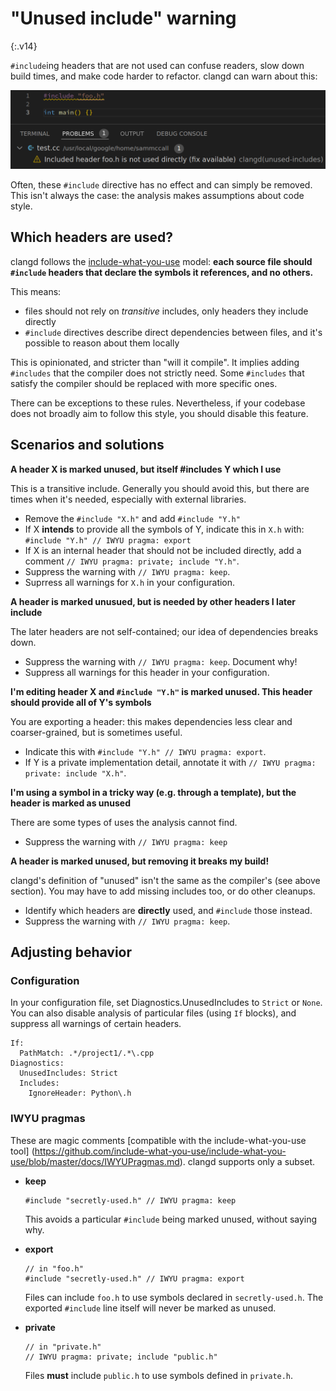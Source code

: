 # "Unused include" warning

{:.v14}

`#include`ing headers that are not used can confuse readers, slow down build
times, and make code harder to refactor. clangd can warn about this:

![Unused include warning in VSCode](../screenshots/unused_include.png)

Often, these `#include` directive has no effect and can simply be removed.
This isn't always the case: the analysis makes assumptions about code style.

## Which headers are used?

clangd follows the [include-what-you-use](https://github.com/include-what-you-use/include-what-you-use/blob/master/docs/WhyIWYU.md)
model: **each source file should `#include` headers that declare the symbols
 it references, and no others.**

This means:
 - files should not rely on _transitive_ includes, only headers they include
   directly
 - `#include` directives describe direct dependencies between files, and it's
   possible to reason about them locally

This is opinionated, and stricter than "will it compile". It implies adding
`#includes` that the compiler does not strictly need. Some `#includes` that
satisfy the compiler should be replaced with more specific ones.

There can be exceptions to these rules. Nevertheless, if your codebase does not
broadly aim to follow this style, you should disable this feature.

## Scenarios and solutions

**A header X is marked unused, but itself #includes Y which I use**

This is a transitive include. Generally you should avoid this, but there are
times when it's needed, especially with external libraries.

- Remove the `#include "X.h"` and add `#include "Y.h"` 
- If X **intends** to provide all the symbols of Y, indicate this in `X.h` with:
  `#include "Y.h" // IWYU pragma: export`
- If X is an internal header that should not be included directly, add a comment
  `// IWYU pragma: private; include "Y.h"`.
- Suppress the warning with `// IWYU pragma: keep`.
- Suprress all warnings for `X.h` in your configuration.

**A header is marked unusued, but is needed by other headers I later include**

The later headers are not self-contained; our idea of dependencies breaks down.

- Suppress the warning with `// IWYU pragma: keep`. Document why!
- Suppress all warnings for this header in your configuration.

**I'm editing header X and `#include "Y.h"` is marked unused. This header should
provide all of Y's symbols**

You are exporting a header: this makes dependencies less clear and
coarser-grained, but is sometimes useful.

- Indicate this with `#include "Y.h" // IWYU pragma: export`.
- If Y is a private implementation detail, annotate it with
  `// IWYU pragma: private: include "X.h"`.

**I'm using a symbol in a tricky way (e.g. through a template), but the header
is marked as unused**

There are some types of uses the analysis cannot find.

- Suppress the warning with `// IWYU pragma: keep`

**A header is marked unused, but removing it breaks my build!**

clangd's definition of "unused" isn't the same as the compiler's (see above
section). You may have to add missing includes too, or do other cleanups.

- Identify which headers are **directly** used, and `#include` those instead.
- Suppress the warning with `// IWYU pragma: keep`.

## Adjusting behavior

### Configuration

In your configuration file, set Diagnostics.UnusedIncludes to `Strict` or
`None`. You can also disable analysis of particular files (using `If` blocks),
and suppress all warnings of certain headers.

```
If:
  PathMatch: .*/project1/.*\.cpp
Diagnostics:
  UnusedIncludes: Strict
  Includes:
    IgnoreHeader: Python\.h
```

### IWYU pragmas

These are magic comments [compatible with the include-what-you-use tool]
(https://github.com/include-what-you-use/include-what-you-use/blob/master/docs/IWYUPragmas.md).
clangd supports only a subset.

* **keep**

  ```
  #include "secretly-used.h" // IWYU pragma: keep
  ```

  This avoids a particular `#include` being marked unused, without saying why.

* **export**

  ```
  // in "foo.h"
  #include "secretly-used.h" // IWYU pragma: export
  ```

  Files can include `foo.h` to use symbols declared in `secretly-used.h`.
  The exported `#include` line itself will never be marked as unused.

* **private**

  ```
  // in "private.h"
  // IWYU pragma: private; include "public.h"
  ```

  Files **must** include `public.h` to use symbols defined in `private.h`.
